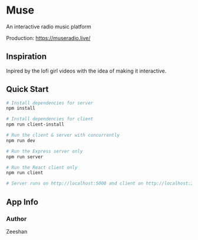 # Muse
An interactive radio music platform

Production: https://museradio.live/
## Inspiration
Inpired by the lofi girl videos with the idea of making it interactive.

## Quick Start

``` bash
# Install dependencies for server
npm install

# Install dependencies for client
npm run client-install

# Run the client & server with concurrently
npm run dev

# Run the Express server only
npm run server

# Run the React client only
npm run client

# Server runs on http://localhost:5000 and client on http://localhost:3000
```

## App Info

### Author

Zeeshan
